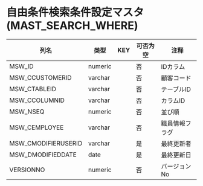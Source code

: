 # 自由条件検索条件設定マスタ(MAST_SEARCH_WHERE)
| 列名   | 类型   | KEY  | 可否为空 | 注释   |
| ---- | ---- | ---- | ---- | ---- |
|MSW_ID|numeric||否|IDカラム|
|MSW_CCUSTOMERID|varchar||否|顧客コード|
|MSW_CTABLEID|varchar||否|テーブルID|
|MSW_CCOLUMNID|varchar||否|カラムID|
|MSW_NSEQ|numeric||否|並び順|
|MSW_CEMPLOYEE|varchar||否|職員情報フラグ|
|MSW_CMODIFIERUSERID|varchar||是|最終更新者|
|MSW_DMODIFIEDDATE|date||是|最終更新日|
|VERSIONNO|numeric||否|バージョンNo|
